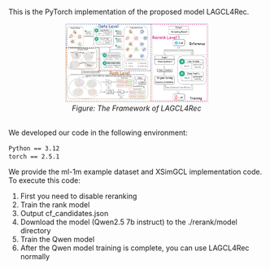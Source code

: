 This is the PyTorch implementation of the proposed model LAGCL4Rec.
<br>

<p align='center'>
<img src="./backbone.png" width="282" height="156"><br>
<i>Figure: The Framework of LAGCL4Rec</i>
</p>

<br>
We developed our code in the following environment:
<br>

```
Python == 3.12
torch == 2.5.1
```

We provide the ml-1m example dataset and XSimGCL implementation code. To execute this code:

1. First you need to disable reranking
2. Train the rank model
3. Output cf_candidates.json
4. Download the model (Qwen2.5 7b instruct) to the ./rerank/model directory
5. Train the Qwen model
6. After the Qwen model training is complete, you can use LAGCL4Rec normally